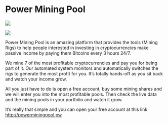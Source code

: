 # Power Mining Pool

<a href="http://powerminingpool.pw" target="_blank"><img src="https://www.powerminingpool.com/images/dashboard_screen_short.png"></a>

<a href="http://powerminingpool.pw" target="_blank"><img src="https://www.powerminingpool.com/images/portfolio_screen_short.png"></a>

Power Mining Pool is an amazing platform that provides the tools (Mining Rigs) to help people interested in investing in cryptocurrencies make passive income by paying them Bitcoins every 3 hours 24/7.

We mine 7 of the most profitable cryptocurrencies and pay you for being part of it. Our automated system monitors and automatically switches the rigs to generate the most profit for you. It’s totally hands-off as you sit back and watch your income grow.

All you just have to do is open a free account, buy some mining shares and we will enter you into the most profitable pools. Then check the live data and the mining pools in your portfolio and watch it grow.

It’s really that simple and you can open your free account at this link http://powerminingpool.pw